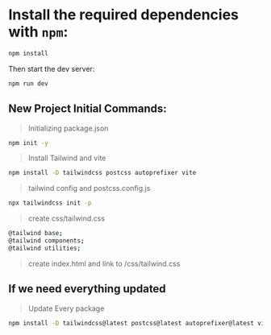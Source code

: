 # Install the required dependencies with `npm`:

```sh
npm install
```

Then start the dev server:

```sh
npm run dev
```

## New Project Initial Commands:

>Initializing package.json
```sh
npm init -y
```
>Install Tailwind and vite
```sh
npm install -D tailwindcss postcss autoprefixer vite
```
>tailwind config and postcss.config.js
```sh
npx tailwindcss init -p
```
>create css/tailwind.css
```sh
@tailwind base;
@tailwind components;
@tailwind utilities;
```
>create index.html and link to /css/tailwind.css

## If we need everything updated

>Update Every package
```sh
npm install -D tailwindcss@latest postcss@latest autoprefixer@latest vite@latest
```